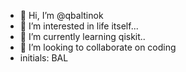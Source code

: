 - 👋 Hi, I’m @qbaltinok
- 👀 I’m interested in life itself...
- 🌱 I’m currently learning qiskit..
- 💞️ I’m looking to collaborate on coding
-  initials: BAL
  

<!---
qbaltinok/qbaltinok is a ✨ special ✨ repository because its `README.md` (this file) appears on your GitHub profile.
You can click the Preview link to take a k at your changes.
--->
